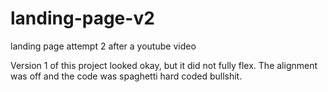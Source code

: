 # landing-page-v2
landing page attempt 2 after a youtube video

Version 1 of this project looked okay, but it did not fully flex. The alignment was off and the code was spaghetti hard coded bullshit.